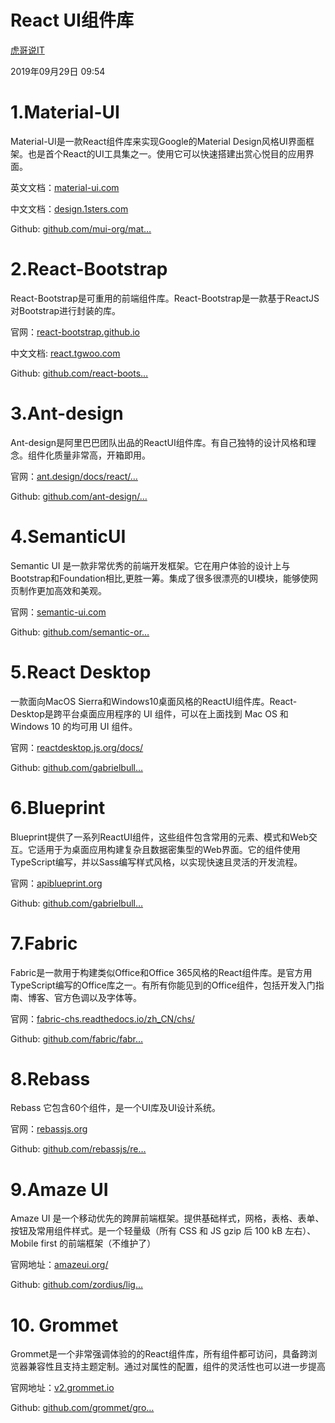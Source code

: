 # React UI组件库

[虎哥说IT ](https://juejin.cn/user/870468941255582)

2019年09月29日 09:54

# 1.Material-UI

Material-UI是一款React组件库来实现Google的Material Design风格UI界面框架。也是首个React的UI工具集之一。使用它可以快速搭建出赏心悦目的应用界面。

英文文档：[material-ui.com](https://link.juejin.cn/?target=https%3A%2F%2Fmaterial-ui.com)

中文文档：[design.1sters.com](https://link.juejin.cn/?target=http%3A%2F%2Fdesign.1sters.com)

Github: [github.com/mui-org/mat…](https://link.juejin.cn/?target=https%3A%2F%2Fgithub.com%2Fmui-org%2Fmaterial-ui)

# 2.React-Bootstrap

React-Bootstrap是可重用的前端组件库。React-Bootstrap是一款基于ReactJS对Bootstrap进行封装的库。

官网：[react-bootstrap.github.io](https://link.juejin.cn/?target=https%3A%2F%2Freact-bootstrap.github.io)

中文文档: [react.tgwoo.com](https://link.juejin.cn/?target=http%3A%2F%2Freact.tgwoo.com)

Github: [github.com/react-boots…](https://link.juejin.cn/?target=https%3A%2F%2Fgithub.com%2Freact-bootstrap%2Freact-bootstrap%2F)

# 3.Ant-design

Ant-design是阿里巴巴团队出品的ReactUI组件库。有自己独特的设计风格和理念。组件化质量非常高，开箱即用。

官网：[ant.design/docs/react/…](https://link.juejin.cn/?target=https%3A%2F%2Fant.design%2Fdocs%2Freact%2Fintroduce-cn)

Github: [github.com/ant-design/…](https://link.juejin.cn/?target=https%3A%2F%2Fgithub.com%2Fant-design%2Fant-design%2F)

# 4.SemanticUI

Semantic UI 是一款非常优秀的前端开发框架。它在用户体验的设计上与Bootstrap和Foundation相比,更胜一筹。集成了很多很漂亮的UI模块，能够使网页制作更加高效和美观。

官网：[semantic-ui.com](https://link.juejin.cn/?target=https%3A%2F%2Fsemantic-ui.com)

Github: [github.com/semantic-or…](https://link.juejin.cn/?target=https%3A%2F%2Fgithub.com%2Fsemantic-org%2Fsemantic-ui%2F)

# 5.React Desktop

一款面向MacOS Sierra和Windows10桌面风格的ReactUI组件库。React-Desktop是跨平台桌面应用程序的 UI 组件，可以在上面找到 Mac OS 和 Windows 10 的均可用 UI 组件。

官网：[reactdesktop.js.org/docs/](https://link.juejin.cn/?target=http%3A%2F%2Freactdesktop.js.org%2Fdocs%2F)

Github: [github.com/gabrielbull…](https://link.juejin.cn/?target=https%3A%2F%2Fgithub.com%2Fgabrielbull%2Freact-desktop)

# 6.Blueprint

Blueprint提供了一系列ReactUI组件，这些组件包含常用的元素、模式和Web交互。它适用于为桌面应用构建复杂且数据密集型的Web界面。它的组件使用TypeScript编写，并以Sass编写样式风格，以实现快速且灵活的开发流程。

官网：[apiblueprint.org](https://link.juejin.cn/?target=https%3A%2F%2Fapiblueprint.org)

Github: [github.com/gabrielbull…](https://link.juejin.cn/?target=https%3A%2F%2Fgithub.com%2Fgabrielbull%2Freact-desktop)

# 7.Fabric

Fabric是一款用于构建类似Office和Office 365风格的React组件库。是官方用TypeScript编写的Office库之一。有所有你能见到的Office组件，包括开发入门指南、博客、官方色调以及字体等。

官网：[fabric-chs.readthedocs.io/zh_CN/chs/](https://link.juejin.cn/?target=https%3A%2F%2Ffabric-chs.readthedocs.io%2Fzh_CN%2Fchs%2F)

Github: [github.com/fabric/fabr…](https://link.juejin.cn/?target=https%3A%2F%2Fgithub.com%2Ffabric%2Ffabric%2F)

# 8.Rebass

Rebass 它包含60个组件，是一个UI库及UI设计系统。

官网：[rebassjs.org](https://link.juejin.cn/?target=https%3A%2F%2Frebassjs.org)

Github: [github.com/rebassjs/re…](https://link.juejin.cn/?target=https%3A%2F%2Fgithub.com%2Frebassjs%2Frebass)

# 9.Amaze UI

Amaze UI 是一个移动优先的跨屏前端框架。提供基础样式，网格，表格、表单、按钮及常用组件样式。是一个轻量级（所有 CSS 和 JS gzip 后 100 kB 左右）、 Mobile first 的前端框架（不维护了）

官网地址：[amazeui.org/](https://link.juejin.cn/?target=http%3A%2F%2Famazeui.org%2F)

Github: [github.com/zordius/lig…](https://link.juejin.cn/?target=https%3A%2F%2Fgithub.com%2Fzordius%2Flightncandy)

# 10. Grommet

Grommet是一个非常强调体验的的React组件库，所有组件都可访问，具备跨浏览器兼容性且支持主题定制。通过对属性的配置，组件的灵活性也可以进一步提高

官网地址：[v2.grommet.io](https://link.juejin.cn/?target=https%3A%2F%2Fv2.grommet.io)

Github: [github.com/grommet/gro…](https://link.juejin.cn/?target=https%3A%2F%2Fgithub.com%2Fgrommet%2Fgrommet)